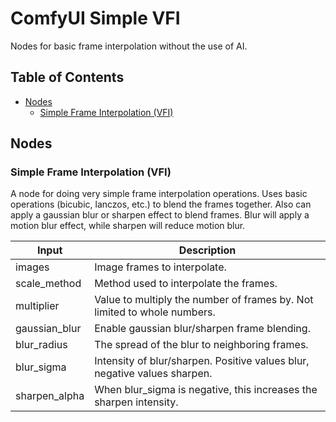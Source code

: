 # ComfyUI Simple VFI

Nodes for basic frame interpolation without the use of AI.

## Table of Contents

* [Nodes](#nodes)
  * [Simple Frame Interpolation (VFI)](#simple-frame-interpolation-vfi)

## Nodes

### Simple Frame Interpolation (VFI)

A node for doing very simple frame interpolation operations.
Uses basic operations (bicubic, lanczos, etc.) to blend the frames together. 
Also can apply a gaussian blur or sharpen effect to blend frames.
Blur will apply a motion blur effect, while sharpen will reduce motion blur.

| Input          | Description                                                               |
|----------------|---------------------------------------------------------------------------|
| images         | Image frames to interpolate.                                              |
| scale_method   | Method used to interpolate the frames.                                    |
| multiplier     | Value to multiply the number of frames by. Not limited to whole numbers.  |
| gaussian_blur  | Enable gaussian blur/sharpen frame blending.                              |
| blur_radius    | The spread of the blur to neighboring frames.                             |
| blur_sigma     | Intensity of blur/sharpen. Positive values blur, negative values sharpen. |
| sharpen_alpha  | When blur_sigma is negative, this increases the sharpen intensity.        |